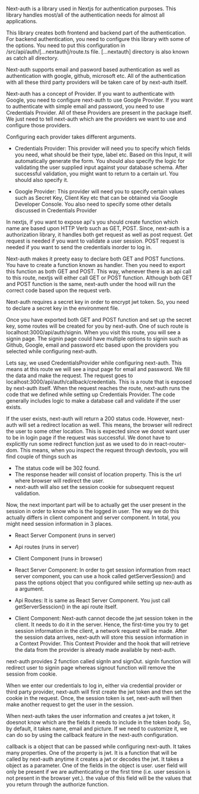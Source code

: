 

Next-auth is a library used in Nextjs for authentication purposes. This library handles most/all of the authentication needs for almost all applications. 

This library creates both frontend and backend part of the authentication. For backend authentication, you need to configure this library with some of the options. You need to put this configuration in /src/api/auth/[...nextauth]/route.ts file. [...nextauth] directory is also known as catch all directory.

Next-auth supports email and pasword based authentication as well as authentication with google, github, microsoft etc. All of the authentication with all these third party providers will be taken care of by next-auth itself. 

Next-auth has a concept of Provider. If you want to authenticate with Google, you need to configure next-auth to use Google Provider. If you want to authenticate with simple email and password, you need to use Credentials Provider. All of these Providers are present in the package itself. We just need to tell next-auth which are the providers we want to use and configure those providers.

Configuring each provider takes different arguments. 

- Credentials Provider: This provider will need you to specify which fields you need, what should be their type, label etc. Based on this Input, it will automatically generate the form. You should also specify the logic for validating the user supplied input against your database schema. After successful validation, you might want to return to a certain url. You should also specify it. 

-  Google Provider: This provider will need you to specify certain values such as Secret Key, Client Key etc that can be obtained via Google Developer Console. You also need to specify some other details discussed in Credentials Provider


In nextjs, if you want to expose api's you should create function which name are based  upon HTTP Verb such as GET, POST.  Since, next-auth is a authorization library, it handles both get request as well as post request.  Get request is needed if you want to validate a user session. POST request is needed if you want to send the credentials inorder to log in.

Next-auth makes it preety easy to declare both GET and POST functions.  You have to create a function known as handler. Then you need to export this function as both GET and POST. This way, whenever there is an api call to this route, nextjs will either call GET or POST function. Although both GET and POST function is the same, next-auth under the hood will run the correct code based upon the request verb.


Next-auth requires a secret key in order to encrypt jwt token. So, you need to declare a secret key in the environment file. 

Once you have exported both GET and POST function and set up the secret key, some routes will be created for you by next-auth. One of such route is localhost:3000/api/auth/signin. When you visit this route, you will see a signin page. The signin page could have multiple options to signin such as Github, Google, email and password etc based upon the providers you selected while configuring next-auth. 

Lets say, we used CredentialsProvider while configuring next-auth. This means at this route we will see a input page for email and password. We fill the data and make the request.
The request goes to localhost:3000/api/auth/callback/credentials. This is a route that is exposed by next-auth itself. When the request reaches the route, next-auth runs the code that we defined while setting up Credentials Provider. The code generally includes logic to  make a database call and validate if the user exists.

If the user exists, next-auth will return a 200 status code. However, next-auth will set a redirect location as well. This means, the browser will redirect the user to some other location. This is expected since we donot want user to be in login page if the request was successful. We donot have to explicitly run some redirect function just as we used to do in react-router-dom.  This means, when you inspect the request through devtools, you will find couple of things such as 

- The status code will be 302 found.  
- The response header will consist of location property. This is the url where browser will redirect the user.
- next-auth will also set the session cookie for subsequent request validation.

Now, the next important part will be to actually get the user present in the session in order to know who is the logged in user. The way we do this actually differs in client component and server component. In total, you might need session information in 3 places.

- React Server Component (runs in server)
- Api routes  (runs in server)
- Client Component (runs in browser)

- React Server Component:  In order to get session information from react server component, you can use a hook called getServerSession() and pass the options object that you configured while setting up nex-auth as a argument.

- Api Routes: It is same as React Server Component. You just call getServerSesscion() in the api route itself.

- Client Component: Next-auth cannot decode the jwt session token in the client. It needs to do it in the server. Hence, the first-time you try to get session information in the client, a network request will be made. After the session data arrives, next-auth will store this session information in a Context Provider. This Context Provider and the hook that will retrieve the data from the provider is already made available by next-auth.

next-auth provides 2 function called signIn and signOut. signIn function will redirect user to signin page whereas signout function will remove the session from cookie.


When we enter our credentials to log in, either via credential provider or third party provider, next-auth will first create the jwt token and then set the cookie in the request. Once, the session token is set, next-auth will then make another request to get the user in the session. 

When next-auth takes the user information and creates a jwt token, it doesnot know which are the fields it needs to include in the token body. So, by default, it takes name, email and picture. If we need to customize it, we can do so by using the callback feature in the next-auth configuration. 

callback is a object that can be passed while configuring next-auth. It takes many properties. One of the property is jwt. It is a function that will be called by next-auth anytime it creates a jwt or decodes the jwt. It takes a object as a parameter. One of the fields in the object is user. user field will only be present if we are authenticating or the first time (i.e. user session is not present in the browser yet.). the value of this field will be the values that you return through the authorize function. 





